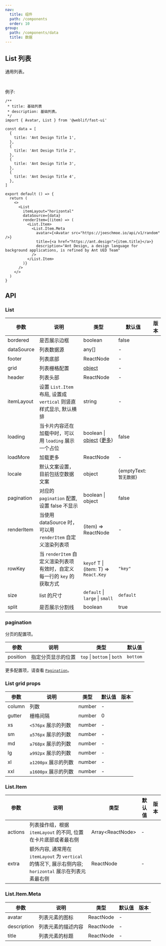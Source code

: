 ```yaml
---
nav:
  title: 组件
  path: /components
  order: 10
group:
  path: /components/data
  title: 数据
---
```


## List 列表

通用列表。

<br />

例子:

```tsx
/**
 * title: 基础列表
 * description: 基础列表。
 */
import { Avatar, List } from '@weblif/fast-ui'

const data = [
  {
    title: 'Ant Design Title 1',
  },
  {
    title: 'Ant Design Title 2',
  },
  {
    title: 'Ant Design Title 3',
  },
  {
    title: 'Ant Design Title 4',
  },
]

export default () => {
  return (
    <>
      <List
        itemLayout="horizontal"
        dataSource={data}
        renderItem={(item) => (
          <List.Item>
            <List.Item.Meta
              avatar={<Avatar src="https://joeschmoe.io/api/v1/random" />}
              title={<a href="https://ant.design">{item.title}</a>}
              description="Ant Design, a design language for background applications, is refined by Ant UED Team"
            />
          </List.Item>
        )}
      />
    </>
  )
}
```

## API

### List

| 参数       | 说明                                                                    | 类型                                                                                                      | 默认值                  | 版本 |
| ---------- | ----------------------------------------------------------------------- | --------------------------------------------------------------------------------------------------------- | ----------------------- | ---- |
| bordered   | 是否展示边框                                                            | boolean                                                                                                   | false                   |      |
| dataSource | 列表数据源                                                              | any\[]                                                                                                    | -                       |      |
| footer     | 列表底部                                                                | ReactNode                                                                                                 | -                       |      |
| grid       | 列表栅格配置                                                            | [object](#List-grid-props)                                                                                | -                       |      |
| header     | 列表头部                                                                | ReactNode                                                                                                 | -                       |      |
| itemLayout | 设置 `List.Item` 布局, 设置成 `vertical` 则竖直样式显示, 默认横排       | string                                                                                                    | -                       |      |
| loading    | 当卡片内容还在加载中时，可以用 `loading` 展示一个占位                   | boolean \| [object](/components/spin/#API) ([更多](https://github.com/ant-design/ant-design/issues/8659)) | false                   |      |
| loadMore   | 加载更多                                                                | ReactNode                                                                                                 | -                       |      |
| locale     | 默认文案设置，目前包括空数据文案                                        | object                                                                                                    | {emptyText: `暂无数据`} |      |
| pagination | 对应的 `pagination` 配置, 设置 false 不显示                             | boolean \| object                                                                                         | false                   |      |
| renderItem | 当使用 dataSource 时，可以用 `renderItem` 自定义渲染列表项              | (item) => ReactNode                                                                                       | -                       |      |
| rowKey     | 当 `renderItem` 自定义渲染列表项有效时，自定义每一行的 `key` 的获取方式 | `keyof` T \| (item: T) => `React.Key`                                                                     | `"key"`                 |      |
| size       | list 的尺寸                                                             | `default` \| `large` \| `small`                                                                           | `default`               |      |
| split      | 是否展示分割线                                                          | boolean                                                                                                   | true                    |      |

### pagination

分页的配置项。

| 参数     | 说明               | 类型                        | 默认值   |
| -------- | ------------------ | --------------------------- | -------- |
| position | 指定分页显示的位置 | `top` \| `bottom` \| `both` | `bottom` |

更多配置项，请查看 [`Pagination`](/components/pagination/)。

### List grid props

| 参数   | 说明                 | 类型   | 默认值 | 版本 |
| ------ | -------------------- | ------ | ------ | ---- |
| column | 列数                 | number | -      |      |
| gutter | 栅格间隔             | number | 0      |      |
| xs     | `<576px` 展示的列数  | number | -      |      |
| sm     | `≥576px` 展示的列数  | number | -      |      |
| md     | `≥768px` 展示的列数  | number | -      |      |
| lg     | `≥992px` 展示的列数  | number | -      |      |
| xl     | `≥1200px` 展示的列数 | number | -      |      |
| xxl    | `≥1600px` 展示的列数 | number | -      |      |

### List.Item

| 参数    | 说明                                                                                                    | 类型                | 默认值 | 版本 |
| ------- | ------------------------------------------------------------------------------------------------------- | ------------------- | ------ | ---- |
| actions | 列表操作组，根据 `itemLayout` 的不同, 位置在卡片底部或者最右侧                                          | Array&lt;ReactNode> | -      |      |
| extra   | 额外内容, 通常用在 `itemLayout` 为 `vertical` 的情况下, 展示右侧内容; `horizontal` 展示在列表元素最右侧 | ReactNode           | -      |      |

### List.Item.Meta

| 参数        | 说明               | 类型      | 默认值 | 版本 |
| ----------- | ------------------ | --------- | ------ | ---- |
| avatar      | 列表元素的图标     | ReactNode | -      |      |
| description | 列表元素的描述内容 | ReactNode | -      |      |
| title       | 列表元素的标题     | ReactNode | -      |      |
